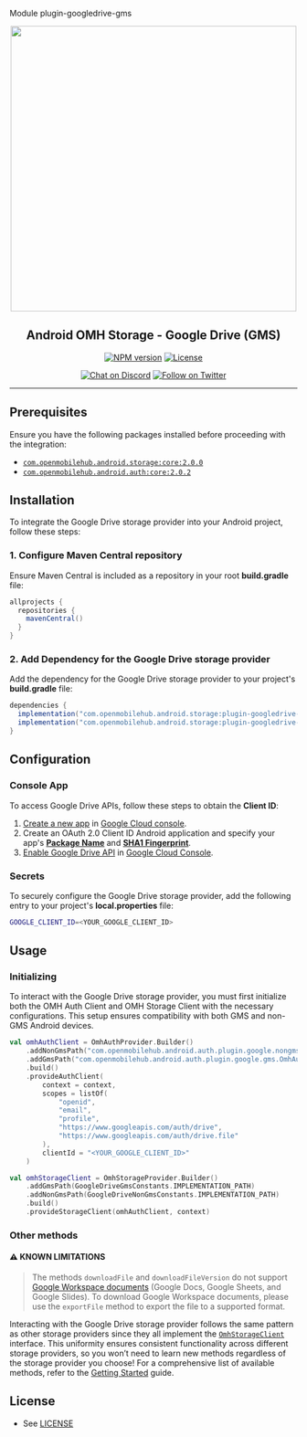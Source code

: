 Module plugin-googledrive-gms

<p align="center">
  <a href="https://miniature-adventure-4gle9ye.pages.github.io/docs/">
    <img width="500px" src="https://openmobilehub.org/wp-content/uploads/sites/13/2024/06/OpenMobileHub-horizontal-color.svg"/><br/>
  </a>
  <h2 align="center">Android OMH Storage - Google Drive (GMS)</h2>
</p>

<p align="center">
  <a href="https://central.sonatype.com/artifact/com.openmobilehub.android.storage/plugin-googledrive-gms"><img src="https://img.shields.io/maven-central/v/com.openmobilehub.android.storage/plugin-googledrive-gms" alt="NPM version"/></a>
  <a href="https://github.com/openmobilehub/android-omh-storage/blob/main/LICENSE"><img src="https://img.shields.io/github/license/openmobilehub/android-omh-storage" alt="License"/></a>
</p>

<p align="center">
  <a href="https://discord.com/invite/yTAFKbeVMw"><img src="https://img.shields.io/discord/1115727214827278446.svg?style=flat&colorA=7289da&label=Chat%20on%20Discord" alt="Chat on Discord"/></a>
  <a href="https://twitter.com/openmobilehub"><img src="https://img.shields.io/twitter/follow/rnfirebase.svg?style=flat&colorA=1da1f2&colorB=&label=Follow%20on%20Twitter" alt="Follow on Twitter"/></a>
</p>

---

## Prerequisites

Ensure you have the following packages installed before proceeding with the integration:

- [`com.openmobilehub.android.storage:core:2.0.0`](https://miniature-adventure-4gle9ye.pages.github.io/docs/core)
- [`com.openmobilehub.android.auth:core:2.0.2`](https://github.com/openmobilehub/android-omh-auth)

## Installation

To integrate the Google Drive storage provider into your Android project, follow these steps:

### 1. Configure Maven Central repository

Ensure Maven Central is included as a repository in your root **build.gradle** file:

```gradle
allprojects {
  repositories {
    mavenCentral()
  }
}
```

### 2. Add Dependency for the Google Drive storage provider

Add the dependency for the Google Drive storage provider to your project's **build.gradle** file:

```gradle
dependencies {
  implementation("com.openmobilehub.android.storage:plugin-googledrive-gms:2.0.0")
  implementation("com.openmobilehub.android.storage:plugin-googledrive-non-gms:2.0.0")
}
```

## Configuration

### Console App

To access Google Drive APIs, follow these steps to obtain the **Client ID**:

1. [Create a new app](https://developers.google.com/identity/protocols/oauth2/native-app#android) in [Google Cloud console](https://console.cloud.google.com/projectcreate).
2. Create an OAuth 2.0 Client ID Android application and specify your app's [**Package Name**](https://developer.android.com/build/configure-app-module#set-application-id) and [**SHA1 Fingerprint**](https://support.google.com/cloud/answer/6158849?authuser=1#installedapplications&zippy=%2Cnative-applications%2Candroid).
3. [Enable Google Drive API](https://support.google.com/googleapi/answer/6158841) in [Google Cloud Console](https://console.developers.google.com).

### Secrets

To securely configure the Google Drive storage provider, add the following entry to your project's **local.properties** file:

```bash
GOOGLE_CLIENT_ID=<YOUR_GOOGLE_CLIENT_ID>
```

## Usage

### Initializing

To interact with the Google Drive storage provider, you must first initialize both the OMH Auth Client and OMH Storage Client with the necessary configurations. This setup ensures compatibility with both GMS and non-GMS Android devices.

```kotlin
val omhAuthClient = OmhAuthProvider.Builder()
    .addNonGmsPath("com.openmobilehub.android.auth.plugin.google.nongms.presentation.OmhAuthFactoryImpl")
    .addGmsPath("com.openmobilehub.android.auth.plugin.google.gms.OmhAuthFactoryImpl")
    .build()
    .provideAuthClient(
        context = context,
        scopes = listOf(
            "openid",
            "email",
            "profile",
            "https://www.googleapis.com/auth/drive",
            "https://www.googleapis.com/auth/drive.file"
        ),
        clientId = "<YOUR_GOOGLE_CLIENT_ID>"
    )

val omhStorageClient = OmhStorageProvider.Builder()
    .addGmsPath(GoogleDriveGmsConstants.IMPLEMENTATION_PATH)
    .addNonGmsPath(GoogleDriveNonGmsConstants.IMPLEMENTATION_PATH)
    .build()
    .provideStorageClient(omhAuthClient, context)
```

### Other methods

#### ⚠️ KNOWN LIMITATIONS

> The methods `downloadFile` and `downloadFileVersion` do not support [Google Workspace documents](https://developers.google.com/drive/api/guides/about-files#types:~:text=Google%20Workspace%20document,MIME%20types.) (Google Docs, Google Sheets, and Google Slides). To download Google Workspace documents, please use the `exportFile` method to export the file to a supported format.

Interacting with the Google Drive storage provider follows the same pattern as other storage providers since they all implement the [`OmhStorageClient`](https://miniature-adventure-4gle9ye.pages.github.io/api/packages/core/com.openmobilehub.android.storage.core/-omh-storage-client) interface. This uniformity ensures consistent functionality across different storage providers, so you won’t need to learn new methods regardless of the storage provider you choose! For a comprehensive list of available methods, refer to the [Getting Started](https://miniature-adventure-4gle9ye.pages.github.io/docs/getting-started) guide.

## License

- See [LICENSE](https://github.com/openmobilehub/android-omh-storage/blob/main/LICENSE)
